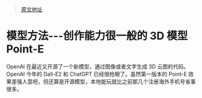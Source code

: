 > [原文地址](https://zhuanlan.zhihu.com/p/593608930)

# 模型方法---创作能力很一般的 3D 模型 Point-E

OpenAI 在最近又开源了一个新模型，通过图像或者文字生成 3D 云图的代码。OpenAI 今年的 Dall-E2 和 ChatGPT 已经很抢眼了。虽然第一版本的 Point-E 效果差强人意吧，但还算是开源模型，本地能玩就比之前那几个注册海外手机号省事很多。
